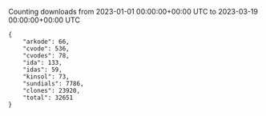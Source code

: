 
Counting downloads from 2023-01-01 00:00:00+00:00 UTC to 2023-03-19 00:00:00+00:00 UTC

```
{
    "arkode": 66,
    "cvode": 536,
    "cvodes": 78,
    "ida": 133,
    "idas": 59,
    "kinsol": 73,
    "sundials": 7786,
    "clones": 23920,
    "total": 32651
}
```

